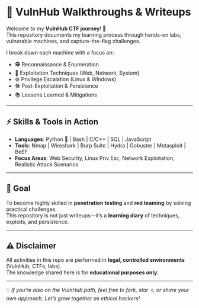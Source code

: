 
# 🔐 VulnHub Walkthroughs & Writeups  

Welcome to my **VulnHub CTF journey**! 🚀  
This repository documents my learning process through hands-on labs, vulnerable machines, and capture-the-flag challenges.  

I break down each machine with a focus on:  
- 🕵️ Reconnaissance & Enumeration  
- 💉 Exploitation Techniques (Web, Network, System)  
- ⚙️ Privilege Escalation (Linux & Windows)  
- 🛠️ Post-Exploitation & Persistence  
- 📚 Lessons Learned & Mitigations  

---

## ⚡ Skills & Tools in Action  

- **Languages**: Python 🐍 | Bash | C/C++ | SQL | JavaScript  
- **Tools**: Nmap | Wireshark | Burp Suite | Hydra | Gobuster | Metasploit | BeEF  
- **Focus Areas**: Web Security, Linux Priv Esc, Network Exploitation, Realistic Attack Scenarios  

---

## 🎯 Goal  

To become highly skilled in **penetration testing** and **red teaming** by solving practical challenges.  
This repository is not just writeups—it’s a **learning diary** of techniques, exploits, and persistence.  

---

## ⚠️ Disclaimer  

All activities in this repo are performed in **legal, controlled environments** (VulnHub, CTFs, labs).  
The knowledge shared here is for **educational purposes only**.  

---

💡 *If you’re also on the VulnHub path, feel free to fork, star ⭐, or share your own approach. Let’s grow together as ethical hackers!*
